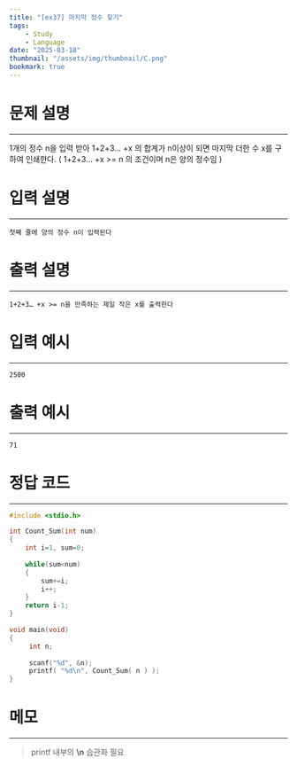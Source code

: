 ```yaml
---
title: "[ex37] 마지막 정수 찾기"
tags:
    - Study
    - Language
date: "2025-03-18"
thumbnail: "/assets/img/thumbnail/C.png"
bookmark: true
---
```

# 문제 설명
---
1개의 정수 n을 입력 받아 1+2+3… +x 의 합계가 n이상이 되면 마지막 더한 수 x를 구하여 인쇄한다.
( 1+2+3… +x >= n 의 조건이며 n은 양의 정수임 )

# 입력 설명
---

```
첫째 줄에 양의 정수 n이 입력된다
```

# 출력 설명
---

```
1+2+3… +x >= n을 만족하는 제일 작은 x를 출력한다
```

# 입력 예시
---

```
2500
```

# 출력 예시
---

```
71
```

# 정답 코드
---

```c
#include <stdio.h>

int Count_Sum(int num)
{
    int i=1, sum=0;
    
    while(sum<num) 
    {
        sum+=i;
        i++;
    }
    return i-1;
}

void main(void)
{
     int n;
     
     scanf("%d", &n);
     printf( "%d\n", Count_Sum( n ) );
}
```

# 메모
---
> printf 내부의 **\n** 습관화 필요